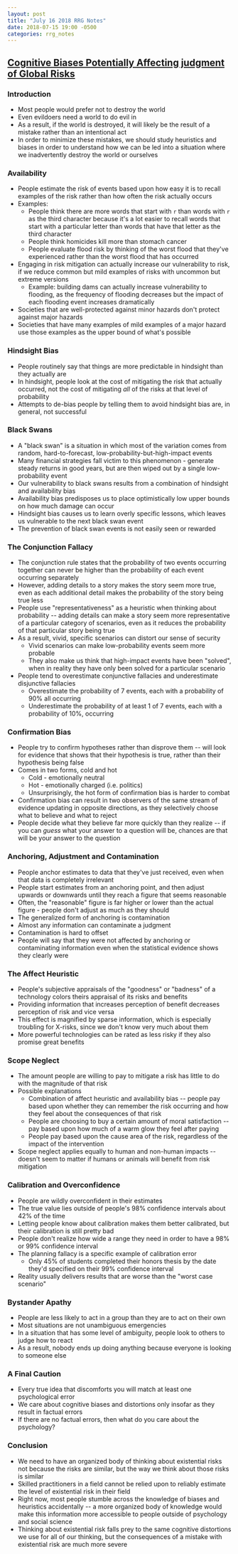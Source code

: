 ```yaml
---
layout: post
title: "July 16 2018 RRG Notes"
date: 2018-07-15 19:00 -0500
categories: rrg_notes
---
```


## [Cognitive Biases Potentially Affecting judgment of Global Risks](https://intelligence.org/files/CognitiveBiases.pdf)

### Introduction

- Most people would prefer not to destroy the world
- Even evildoers need a world to do evil in
- As a result, if the world is destroyed, it will likely be the result of a mistake rather than an intentional act
- In order to minimize these mistakes, we should study heuristics and biases in order to understand how we can be led into a situation where we inadvertently destroy the world or ourselves

### Availability

- People estimate the risk of events based upon how easy it is to recall examples of the risk rather than how often the risk actually occurs
- Examples:
    - People think there are more words that start with `r` than words with `r` as the third character because it's a lot easier to recall words that start with a particular letter than words that have that letter as the third character
    - People think homicides kill more than stomach cancer
    - People evaluate flood risk by thinking of the worst flood that they've experienced rather than the worst flood that has occurred
- Engaging in risk mitigation can actually increase our vulnerability to risk, if we reduce common but mild examples of risks with uncommon but extreme versions
    - Example: building dams can actually increase vulnerability to flooding, as the frequency of flooding decreases but the impact of each flooding event increases dramatically
- Societies that are well-protected against minor hazards don't protect against major hazards
- Societies that have many examples of mild examples of a major hazard use those examples as the upper bound of what's possible

### Hindsight Bias

- People routinely say that things are more predictable in hindsight than they actually are
- In hindsight, people look at the cost of mitigating the risk that actually occurred, not the cost of mitigating _all_ of the risks at that level of probability
- Attempts to de-bias people by telling them to avoid hindsight bias are, in general, not successful

### Black Swans

- A "black swan" is a situation in which most of the variation comes from random, hard-to-forecast, low-probability-but-high-impact events
- Many financial strategies fall victim to this phenomenon - generate steady returns in good years, but are then wiped out by a single low-probability event
- Our vulnerability to black swans results from a combination of hindsight and availability bias
- Availability bias predisposes us to place optimistically low upper bounds on how much damage can occur
- Hindsight bias causes us to learn overly specific lessons, which leaves us vulnerable to the next black swan event
- The prevention of black swan events is not easily seen or rewarded

### The Conjunction Fallacy

- The conjunction rule states that the probability of two events occurring together can never be higher than the probability of each event occurring separately
- However, adding details to a story makes the story seem more true, even as each additional detail makes the probability of the story being true less
- People use "representativeness" as a heuristic when thinking about probability -- adding details can make a story seem more representative of a particular category of scenarios, even as it reduces the probability of that particular story being true
- As a result, vivid, specific scenarios can distort our sense of security
    - Vivid scenarios can make low-probability events seem more probable
    - They also make us think that high-impact events have been "solved", when in reality they have only been solved for a particular scenario
- People tend to overestimate conjunctive fallacies and underestimate disjunctive fallacies
    - Overestimate the probability of 7 events, each with a probability of 90% all occurring
    - Underestimate the probability of at least 1 of 7 events, each with a probability of 10%, occurring

### Confirmation Bias

- People try to confirm hypotheses rather than disprove them -- will look for evidence that shows that their hypothesis is true, rather than their hypothesis being false
- Comes in two forms, cold and hot
    - Cold - emotionally neutral
    - Hot - emotionally charged (i.e. politics)
    - Unsurprisingly, the hot form of confirmation bias is harder to combat
- Confirmation bias can result in two observers of the same stream of evidence updating in opposite directions, as they selectively choose what to believe and what to reject
- People decide what they believe far more quickly than they realize -- if you can _guess_ what your answer to a question will be, chances are that will be your answer to the question

### Anchoring, Adjustment and Contamination

- People anchor estimates to data that they've just received, even when that data is completely irrelevant
- People start estimates from an anchoring point, and then adjust upwards or downwards until they reach a figure that seems reasonable
- Often, the "reasonable" figure is far higher or lower than the actual figure - people don't adjust as much as they should
- The generalized form of anchoring is contamination
- Almost any information can contaminate a judgment
- Contamination is hard to offset
- People will say that they were not affected by anchoring or contaminating information even when the statistical evidence shows they clearly were

### The Affect Heuristic

- People's subjective appraisals of the "goodness" or "badness" of a technology colors theirs appraisal of its risks and benefits
- Providing information that increases perception of benefit decreases perception of risk and vice versa
- This effect is magnified by sparse information, which is especially troubling for X-risks, since we don't know very much about them
- More powerful technologies can be rated as less risky if they also promise great benefits

### Scope Neglect

- The amount people are willing to pay to mitigate a risk has little to do with the magnitude of that risk
- Possible explanations
    - Combination of affect heuristic and availability bias -- people pay based upon whether they can remember the risk occurring and how they feel about the consequences of that risk
    - People are choosing to buy a certain amount of moral satisfaction -- pay based upon how much of a warm glow they feel after paying
    - People pay based upon the cause area of the risk, regardless of the impact of the intervention
- Scope neglect applies equally to human and non-human impacts -- doesn't seem to matter if humans or animals will benefit from risk mitigation

### Calibration and Overconfidence

- People are wildly overconfident in their estimates
- The true value lies outside of people's 98% confidence intervals about 42% of the time
- Letting people know about calibration makes them better calibrated, but their calibration is still pretty bad
- People don't realize how wide a range they need in order to have a 98% or 99% confidence interval
- The planning fallacy is a specific example of calibration error
    - Only 45% of students completed their honors thesis by the date they'd specified on their 99% confidence interval
- Reality usually delivers results that are worse than the "worst case scenario"

### Bystander Apathy

- People are less likely to act in a group than they are to act on their own
- Most situations are not unambiguous emergencies
- In a situation that has some level of ambiguity, people look to others to judge how to react
- As a result, nobody ends up doing anything because everyone is looking to someone else

### A Final Caution

- Every true idea that discomforts you will match at least one psychological error
- We care about cognitive biases and distortions only insofar as they result in factual errors
- If there are no factual errors, then what do you care about the psychology?

### Conclusion

- We need to have an organized body of thinking about existential risks not because the risks are similar, but the way we think about those risks is similar
- Skilled practitioners in a field cannot be relied upon to reliably estimate the level of existential risk in their field
- Right now, most people stumble across the knowledge of biases and heuristics accidentally -- a more organized body of knowledge would make this information more accessible to people outside of psychology and social science
- Thinking about existential risk falls prey to the same cognitive distortions we use for all of our thinking, but the consequences of a mistake with existential risk are much more severe
